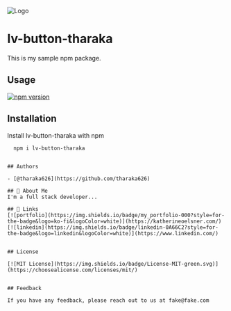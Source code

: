 ![Logo](https://freeimage.host/i/JooJG8F)

# lv-button-tharaka

This is my sample npm package.

## Usage

[![npm version](https://badge.fury.io/js/pagination-layout.svg)](https://badge.fury.io/js/pagination-layout)


## Installation

Install lv-button-tharaka with npm

```bash
  npm i lv-button-tharaka
```
```

## Authors

- [@tharaka626](https://github.com/tharaka626)

## 🚀 About Me
I'm a full stack developer...

## 🔗 Links
[![portfolio](https://img.shields.io/badge/my_portfolio-000?style=for-the-badge&logo=ko-fi&logoColor=white)](https://katherineoelsner.com/)
[![linkedin](https://img.shields.io/badge/linkedin-0A66C2?style=for-the-badge&logo=linkedin&logoColor=white)](https://www.linkedin.com/)


## License

[![MIT License](https://img.shields.io/badge/License-MIT-green.svg)](https://choosealicense.com/licenses/mit/)


## Feedback

If you have any feedback, please reach out to us at fake@fake.com